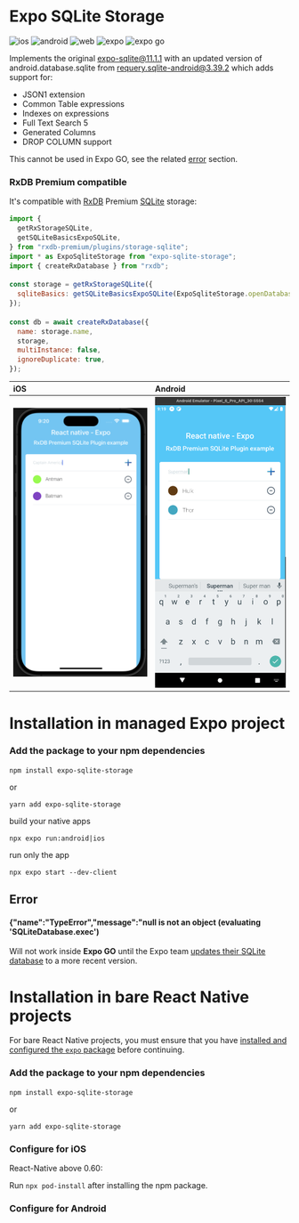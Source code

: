 # Expo SQLite Storage
![ios](https://img.shields.io/badge/ios-%E2%9C%94%EF%B8%8F-white)
![android](https://img.shields.io/badge/android-%E2%9C%94%EF%B8%8F-white)
![web](https://img.shields.io/badge/web-%E2%9D%8C-white)
![expo](https://img.shields.io/badge/expo-%E2%9C%94%EF%B8%8F-white)
![expo go](https://img.shields.io/badge/expo%20go-%E2%9D%8C-white)

Implements the original [expo-sqlite@11.1.1](https://github.com/expo/expo/tree/main/packages/expo-sqlite) with an updated version of android.database.sqlite from [requery.sqlite-android@3.39.2](https://github.com/requery/sqlite-android) which adds support for:

- JSON1 extension
- Common Table expressions
- Indexes on expressions
- Full Text Search 5
- Generated Columns
- DROP COLUMN support


This cannot be used in Expo GO, see the related [error](#error) section.

### RxDB Premium compatible

It's compatible with [RxDB](https://github.com/pubkey/rxdb) Premium [SQLite](https://rxdb.info/rx-storage-sqlite.html) storage:

```js
import {
  getRxStorageSQLite,
  getSQLiteBasicsExpoSQLite,
} from "rxdb-premium/plugins/storage-sqlite";
import * as ExpoSqliteStorage from "expo-sqlite-storage";
import { createRxDatabase } from "rxdb";

const storage = getRxStorageSQLite({
  sqliteBasics: getSQLiteBasicsExpoSQLite(ExpoSqliteStorage.openDatabase),
});

const db = await createRxDatabase({
  name: storage.name,
  storage,
  multiInstance: false,
  ignoreDuplicate: true,
});
```

| iOS                                                  | Android                                                  |
| :--------------------------------------------------- | :------------------------------------------------------- |
| <img width="440" alt="image" src="./assets/ios.png"> | <img width="400" alt="image" src="./assets/android.png"> |

# Installation in managed Expo project

### Add the package to your npm dependencies

```
npm install expo-sqlite-storage
```

or

```
yarn add expo-sqlite-storage
```

build your native apps

```
npx expo run:android|ios
```

run only the app

```
npx expo start --dev-client
```

## Error

#### {"name":"TypeError","message":"null is not an object (evaluating 'SQLiteDatabase.exec')

Will not work inside **Expo GO** until the Expo team [updates their SQLite database](https://expo.canny.io/feature-requests/p/expo-sqlite-ship-newer-sqlite3-version-on-android) to a more recent version.

# Installation in bare React Native projects

For bare React Native projects, you must ensure that you have [installed and configured the `expo` package](https://docs.expo.dev/bare/installing-expo-modules/) before continuing.

### Add the package to your npm dependencies

```
npm install expo-sqlite-storage
```

or

```
yarn add expo-sqlite-storage
```


### Configure for iOS

React-Native above 0.60:

Run `npx pod-install` after installing the npm package.

### Configure for Android
